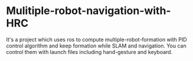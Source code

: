 # Mulitiple-robot-navigation-with-HRC
It's a project which uses ros to compute multiple-robot-formation with PID control algorithm and  keep formation while SLAM and navigation. 
You can control them with launch files including hand-gesture and keyboard.
